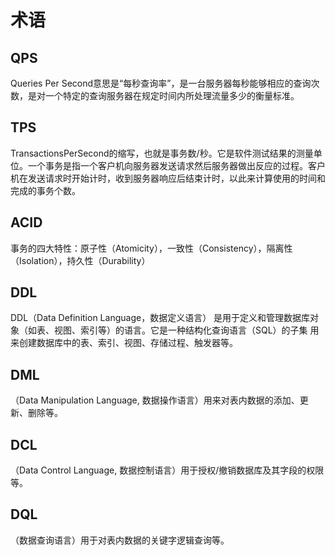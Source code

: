 
# 术语

## QPS
Queries Per Second意思是“每秒查询率”，是一台服务器每秒能够相应的查询次数，是对一个特定的查询服务器在规定时间内所处理流量多少的衡量标准。

## TPS
TransactionsPerSecond的缩写，也就是事务数/秒。它是软件测试结果的测量单位。一个事务是指一个客户机向服务器发送请求然后服务器做出反应的过程。客户机在发送请求时开始计时，收到服务器响应后结束计时，以此来计算使用的时间和完成的事务个数。

## ACID
事务的四大特性：原子性（Atomicity），一致性（Consistency），隔离性（Isolation），持久性（Durability）

## DDL
DDL（Data Definition Language，数据定义语言） 是用于定义和管理数据库对象（如表、视图、索引等）的语言。它是一种结构化查询语言（SQL）的子集
用来创建数据库中的表、索引、视图、存储过程、触发器等。

## DML
（Data Manipulation Language, 数据操作语言）用来对表内数据的添加、更新、删除等。

## DCL
（Data Control Language, 数据控制语言）用于授权/撤销数据库及其字段的权限等。

## DQL
（数据查询语言）用于对表内数据的关键字逻辑查询等。